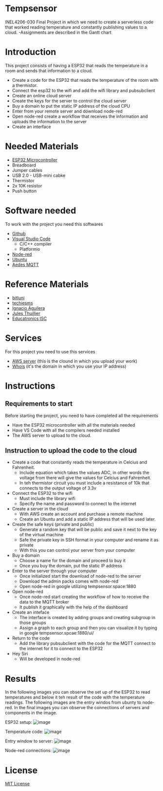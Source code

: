 # Tempsensor
INEL4206-030 Final Project in which we need to create a serverless code that worked reading temperature and constantly publishing values to a cloud.
-Assignments are described in the Gantt chart

# Introduction
This project consists of having a ESP32 that reads the temperature in a room and sends that information to a cloud.

- Create a code for the ESP32 that reads the temperature of the room with a thermistor.
- Connect the esp32 to the wifi and add the wifi library and pubsubclient
- Create an online cloud server
- Create the keys for the server to control the cloud server
- Buy a domain to put the static IP address of the cloud CPU
- Enter from your remote server and download node-red
- Open node-red create a workflow that receives the information and uploads the information to the server
- Create an interface 

# Needed Materials

- [ESP32 Microcontroller](https://www.amazon.com/ESP32-WROVER-compatible-integrada-inal%C3%A1mbrica-detallado/dp/B09BC5B4H6/ref=sr_1_2_sspa?__mk_es_US=%C3%85M%C3%85%C5%BD%C3%95%C3%91&crid=ZTVJ6T4EC9ZN&keywords=esp32+microcontroller+kit&qid=1670856434&sprefix=esp32+microcontroller+kit%2Caps%2C294&sr=8-2-spons&psc=1&spLa=ZW5jcnlwdGVkUXVhbGlmaWVyPUEzRlBSSlEzVUZDNFVSJmVuY3J5cHRlZElkPUEwNzQ0ODUxM0JSTVBSNVBQT1lEWCZlbmNyeXB0ZWRBZElkPUEwODMwODQ0MjNXNUwxQjZMWTRLOSZ3aWRnZXROYW1lPXNwX2F0ZiZhY3Rpb249Y2xpY2tSZWRpcmVjdCZkb05vdExvZ0NsaWNrPXRydWU=)
- Breadboard
- Jumper cables
- USB 2.0 - USB-mini cabke
- Thermistor
-  2x 10K resistor
- Push button

# Software needed
To work with the project you need this softwares

- [Github](https://github.com/)
- [Visual Studio Code](https://code.visualstudio.com/)
  - C/C++ compiler
  - Platformio
- [Node-red](https://nodered.org/)
- [Ubuntu](https://ubuntu.com/)
- [Aedes MQTT](https://github.com/moscajs/aedes)

# Reference Materials

- [bitluni](https://www.youtube.com/watch?v=GeN7g4bdHiM&t=362s&ab_channel=bitluni)
- [techiesms](https://www.youtube.com/watch?v=srFQBM8qY_Q&t=211s&ab_channel=techiesms)
- [Ignacio Aguilera](https://www.youtube.com/watch?v=x5GML1FqcTQ&t=645s&ab_channel=IgnacioAguilera)
- [Jules Thuillier](https://www.youtube.com/watch?v=lBL8G1ht2mE&t=193s&ab_channel=JulesThuillier)
- [Educatronics ISC](https://www.youtube.com/watch?v=D6vNqHx62_c&ab_channel=EDUCATRONICOSISC)


# Services
For this project you need to use this services

- [AWS server](https://aws.amazon.com/es/ec2/) (this is the clound in which you upload your work)
- [Whois](https://www.whois.com/) (it's the domain in which you use your IP address)

# Instructions

## Requirements to start
Before starting the project, you need to have completed all the requirements

- Have the ESP32 microcontroller with all the materials needed
- Have VS Code with all the compilers needed installed
- The AWS server to upload to the cloud.

## Instruction to upload the code to the cloud

- Create a code that constantly reads the temperature in Celcius and Fahrenheit.
  - Include equation which takes the values ADC, in other words the voltage from there will give the values for Celcius and Fahrenheit.
  - In teh thermistor circuit you must include a resistance of 10k that connects to the output voltage of 3.3v
- Connect the ESP32 to the wifi
  - Must include the library wifi
  - Specify the name and password to connect to the internet
- Create a server in the cloud
  - With AWS create an account and purchase a remote machine 
  - Create an Ubuntu and add a static IP address that will be used later.
- Create the safe keys (private and public)
  - Generate a random key that will be public and save it next to the key of the virtual machine
  - Safe the private key in SSH format in your computer and rename it as private
  - With this you can control your server from your computer
- Buy a domain
  - Choose a name for the domain and proceed to buy it
  - Once you buy the domain, put the static IP address
- Enter to the server through your computer
  - Once initialized start the download of node-red to the server
  - Download the admin packs comes with node-red
  - Open node-red in google utilizing tempsensor.space:1880
- Open node-red
  - Once node-red start creating the workflow of how to receive the data to the MQTT broker
  - It publish it graphically with the help of the dashboard
- Create an inteface
  - The interface is created by adding groups and creating subgroup in those groups
  - Assign a graph to each group and then you can visualize it by typing in google tempsensor.spcae:1880/ui/
- Return to the code
  - Add the library pubsubclient with the code for the MQTT connect to the internet for it to connect to the ESP32
- Hey Siri
  - Will be developed in node-red

# Results
In the following images you can observe the set up of the ESP32 to read temperatures and below it teh result of the code with the temperature readings. The following images are the entry windos from ubunty to node-red. In the final images you can observe the connections of servers and components in the image. 

ESP32 setup:
![image](https://user-images.githubusercontent.com/111934599/207075756-fca76d29-8f78-471c-8f74-0a787bab612e.png)

Temperature code:
![image](https://user-images.githubusercontent.com/111934599/206929898-f4b9d854-1b68-461e-a217-428f452ce58f.png)

Entry window to server:
![image](https://user-images.githubusercontent.com/111934599/207076752-7e449307-a76d-4cf9-b4bd-6d72965ff9f7.png)

Node-red connections:
![image](https://user-images.githubusercontent.com/111934599/206951635-5fc17ead-1afd-45ae-9131-f6a14e8cbcd3.png)


# License
[MIT License](https://choosealicense.com/licenses/mit/)


